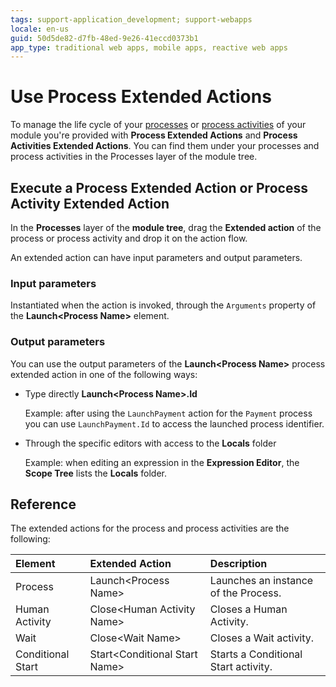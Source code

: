 ```yaml
---
tags: support-application_development; support-webapps
locale: en-us
guid: 50d5de82-d7fb-48ed-9e26-41eccd0373b1
app_type: traditional web apps, mobile apps, reactive web apps
---
```


# Use Process Extended Actions

To manage the life cycle of your [processes](../process.md) or [process activities](../process-flow/process-flow-toolbox.md) of your module you're provided with **Process Extended Actions** and **Process Activities Extended Actions**. You can find them under your processes and process activities in the Processes layer of the module tree.


## Execute a Process Extended Action or Process Activity Extended Action

In the **Processes** layer of the **module tree**, drag the **Extended action** of the process or process activity and drop it on the action flow.

An extended action can have input parameters and output parameters.

### Input parameters

Instantiated when the action is invoked, through the `Arguments` property of the **Launch&lt;Process Name&gt;** element.

### Output parameters

You can use the output parameters of the **Launch&lt;Process Name&gt;** process extended action in one of the following ways:

* Type directly **Launch&lt;Process Name&gt;.Id**

    Example: after using the `LaunchPayment` action for the `Payment` process you can use `LaunchPayment.Id` to access the launched process identifier.

* Through the specific editors with access to the **Locals** folder

    Example: when editing an expression in the **Expression Editor**, the **Scope Tree** lists the **Locals** folder.

## Reference

The extended actions for the process and process activities are the following:

|Element   |Extended Action   |Description   |
|:----------|:----------|:----------|
| Process| Launch&lt;Process Name&gt;|Launches an instance of the Process.|
| Human Activity| Close&lt;Human Activity Name&gt;|Closes a Human Activity.|
| Wait| Close&lt;Wait Name&gt;|Closes a Wait activity.|
| Conditional Start| Start&lt;Conditional Start Name&gt;|Starts a Conditional Start activity.

